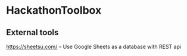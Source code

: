 # HackathonToolbox

## External tools
https://sheetsu.com/ – Use Google Sheets as a database with REST api 
